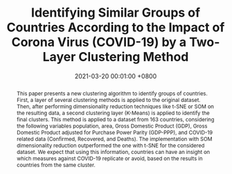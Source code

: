---
title:          "Identifying Similar Groups of Countries According to the Impact of Corona Virus (COVID-19) by a Two-Layer Clustering Method"
date:           2021-03-20 00:01:00 +0800
selected:       false
pub:            "Artificial Intelligence, Computer and Software Engineering Advances"
pub_date:       "2021"
abstract: >-
  This paper presents a new clustering algorithm to identify groups of countries. First, a layer of several clustering methods is applied to the original dataset. Then, after performing dimensionality reduction techniques like t-SNE or SOM on the resulting data, a second clustering layer (K-Means) is applied to identify the final clusters. This method is applied to a dataset from 163 countries, considering the following variables population, area, Gross Domestic Product (GDP), Gross Domestic Product adjusted for Purchase Power Parity (GDP-PPP), and COVID-19 related data (Confirmed, Recovered, and Deaths). The implementation with SOM dimensionality reduction outperformed the one with t-SNE for the considered dataset. We expect that using this information, countries can have an insight on which measures against COVID-19 replicate or avoid, based on the results in countries from the same cluster.
cover:          /assets/images/covers/2021_riofrio_etal.png
authors:
- "Juan Riofrío#"
- "Carlos Muñoz-Moncayo"
- "Isidro R Amaro"
- "Israel Pineda"
links:
  Paper: https://link.springer.com/chapter/10.1007/978-3-030-68080-0_3
---